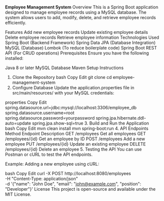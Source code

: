 **Employee Management System**
Overview
This is a Spring Boot application designed to manage employee records using a MySQL database. The system allows users to add, modify, delete, and retrieve employee records efficiently.

Features
Add new employee records
Update existing employee details
Delete employee records
Retrieve employee information
Technologies Used
Spring Boot (Backend Framework)
Spring Data JPA (Database Integration)
MySQL (Database)
Lombok (To reduce boilerplate code)
Spring Boot REST API (For CRUD operations)
Prerequisites
Ensure you have the following installed:

Java 8 or later
MySQL Database
Maven
Setup Instructions
1. Clone the Repository
bash
Copy
Edit
git clone <repository-url>
cd employee-management-system
2. Configure Database
Update the application.properties file in src/main/resources/ with your MySQL credentials:

properties
Copy
Edit
spring.datasource.url=jdbc:mysql://localhost:3306/employee_db
spring.datasource.username=root
spring.datasource.password=yourpassword
spring.jpa.hibernate.ddl-auto=update
spring.jpa.show-sql=true
3. Build and Run the Application
bash
Copy
Edit
mvn clean install
mvn spring-boot:run
4. API Endpoints
Method	Endpoint	Description
GET	/employees	Get all employees
GET	/employees/{id}	Get an employee by ID
POST	/employees	Add a new employee
PUT	/employees/{id}	Update an existing employee
DELETE	/employees/{id}	Delete an employee
5. Testing the API
You can use Postman or cURL to test the API endpoints.

Example: Adding a new employee using cURL:

bash
Copy
Edit
curl -X POST http://localhost:8080/employees \
     -H "Content-Type: application/json" \
     -d '{"name": "John Doe", "email": "john@example.com", "position": "Developer"}'
License
This project is open-source and available under the MIT License.

